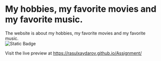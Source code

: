 # My hobbies, my favorite movies and my favorite music.
The website is about my hobbies, my favorite movies and my favorite music.  
![Static Badge](https://img.shields.io/badge/the%20education%20purpose-green)


Visit the live preview at https://rasulxaydarov.github.io/Assignment/



